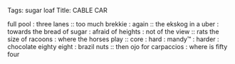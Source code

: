 Tags: sugar loaf
Title: CABLE CAR
  
full pool : three lanes :: too much brekkie : again :: the ekskog in a uber : towards the bread of sugar : afraid of heights : not of the view :: rats the size of racoons : where the horses play :: core : hard : mandy™ : harder : chocolate eighty eight : brazil nuts :: then ojo for carpaccios : where is fifty four
